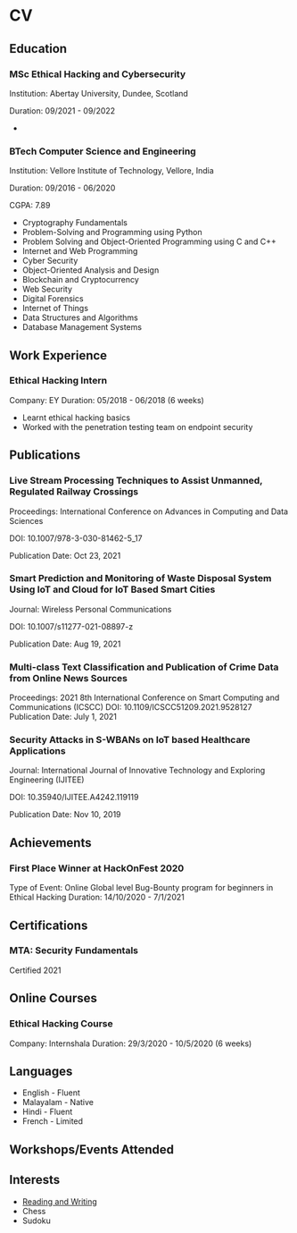# CV

## Education

### MSc Ethical Hacking and Cybersecurity
Institution: Abertay University, Dundee, Scotland

Duration: 09/2021 - 09/2022

- 

### BTech Computer Science and Engineering
Institution: Vellore Institute of Technology, Vellore, India

Duration: 09/2016 - 06/2020

CGPA: 7.89

- Cryptography Fundamentals
- Problem-Solving and Programming using Python
- Problem Solving and Object-Oriented Programming using C and C++
- Internet and Web Programming
- Cyber Security
- Object-Oriented Analysis and Design
- Blockchain and Cryptocurrency
- Web Security
- Digital Forensics
- Internet of Things					
- Data Structures and Algorithms 		
- Database Management Systems

## Work Experience

### Ethical Hacking Intern
Company: EY
Duration: 05/2018 - 06/2018 (6 weeks)
- Learnt ethical hacking basics
- Worked with the penetration testing team on endpoint security


## Publications

### Live Stream Processing Techniques to Assist Unmanned, Regulated Railway Crossings
Proceedings: International Conference on Advances in Computing and Data Sciences

DOI: 10.1007/978-3-030-81462-5_17

Publication Date: Oct 23, 2021


### Smart Prediction and Monitoring of Waste Disposal System Using IoT and Cloud for IoT Based Smart Cities
Journal: Wireless Personal Communications

DOI: 10.1007/s11277-021-08897-z

Publication Date: Aug 19, 2021


### Multi-class Text Classification and Publication of Crime Data from Online News Sources
Proceedings: 2021 8th International Conference on Smart Computing and Communications (ICSCC)
DOI: 10.1109/ICSCC51209.2021.9528127
Publication Date: July 1, 2021


### Security Attacks in S-WBANs on IoT based Healthcare Applications
Journal: International Journal of Innovative Technology and Exploring Engineering (IJITEE)

DOI: 10.35940/IJITEE.A4242.119119

Publication Date: Nov 10, 2019

## Achievements

### First Place Winner at HackOnFest 2020
Type of Event: Online Global level Bug-Bounty program for beginners in Ethical Hacking
Duration: 14/10/2020 - 7/1/2021

## Certifications

### MTA: Security Fundamentals
Certified 2021

## Online Courses

### Ethical Hacking Course
Company: Internshala
Duration: 29/3/2020 - 10/5/2020 (6 weeks)

## Languages

- English - Fluent
- Malayalam - Native
- Hindi - Fluent
- French - Limited

## Workshops/Events Attended



## Interests

- [Reading and Writing](https://fresherfries.github.io/CV-writing)
- Chess
- Sudoku